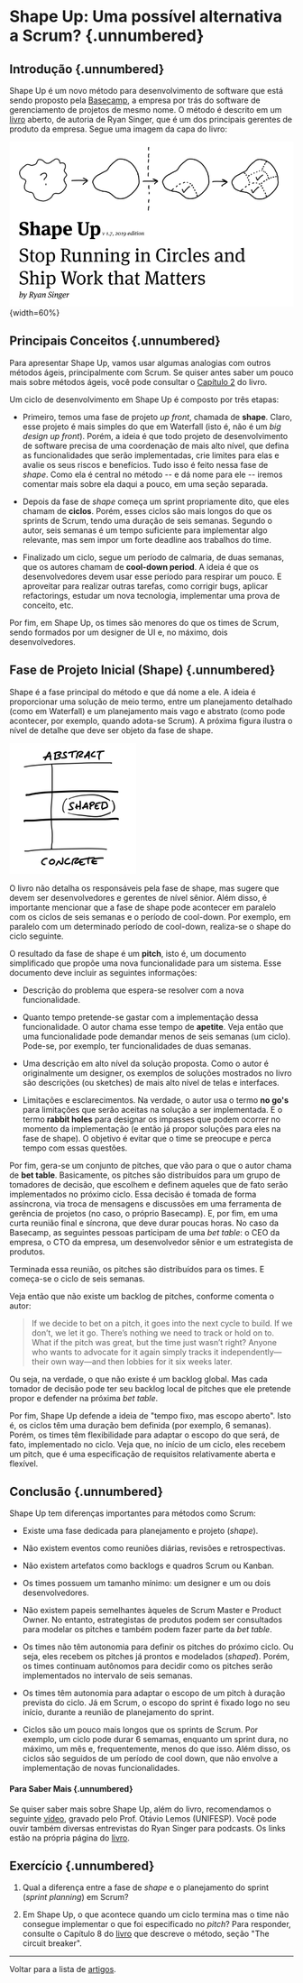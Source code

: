 
# Shape Up: Uma possível alternativa a Scrum? {.unnumbered}

## Introdução {.unnumbered}

Shape Up é um novo método para desenvolvimento de software que está
sendo proposto pela [Basecamp](https://basecamp.com/),  a empresa por
trás do software de gerenciamento de projetos de mesmo nome. O método
é descrito em um [livro](https://basecamp.com/shapeup) aberto, de
autoria de Ryan Singer, que é um dos principais gerentes de produto
da empresa. Segue uma imagem da capa do livro:

![Capa do livro](./figs/shapeup-cover.png){width=60%}

## Principais Conceitos {.unnumbered}

Para apresentar Shape Up, vamos usar algumas analogias com outros
métodos ágeis, principalmente com Scrum. Se quiser antes saber
um pouco mais sobre métodos ágeis, você pode consultar o 
[Capítulo 2](https://engsoftmoderna.info/cap2.html) do livro.

Um ciclo de desenvolvimento em Shape Up é composto por três etapas:

* Primeiro, temos uma fase de projeto *up front*, chamada de
**shape**. Claro, esse projeto é mais simples do que em Waterfall
(isto é, não é um *big design up front*). Porém, a ideia é que todo
projeto de desenvolvimento de software precisa de uma coordenação de
mais alto nível, que defina as funcionalidades que serão implementadas, crie
limites para elas e avalie os seus riscos e benefícios. Tudo isso é
feito nessa fase de *shape*. Como ela é central no método -- e dá nome
para ele -- iremos comentar mais sobre ela daqui a pouco, em uma seção
separada.

* Depois da fase de *shape* começa um sprint propriamente dito, que
eles chamam de **ciclos**. Porém, esses ciclos são mais longos do que
os sprints de Scrum, tendo uma duração de seis semanas. Segundo o
autor, seis semanas é um tempo suficiente para implementar algo
relevante, mas sem impor um forte deadline aos trabalhos do time.

* Finalizado um ciclo, segue um período de calmaria, de duas semanas,
que os autores chamam de **cool-down period**. A ideia é que os
desenvolvedores devem usar esse período para respirar um pouco. E
aproveitar para realizar outras tarefas, como corrigir bugs, aplicar
refactorings, estudar um nova tecnologia, implementar uma prova de
conceito, etc. 

Por fim, em Shape Up, os times são menores do que os times de Scrum, 
sendo formados  por um designer de UI e, no máximo, dois
desenvolvedores.


## Fase de Projeto Inicial (Shape)  {.unnumbered}

Shape é a fase principal do método e que dá nome a ele. A ideia é
proporcionar uma solução de meio termo, entre um planejamento
detalhado (como em Waterfall) e um planejamento mais vago e abstrato
(como pode acontecer, por exemplo, quando adota-se Scrum). A próxima
figura ilustra o nível de detalhe que deve ser objeto da fase de
shape.

![Fase de Shape](./figs/shapeup-fig1.png)

O livro não detalha os responsáveis pela fase de shape, mas sugere que
devem ser desenvolvedores e gerentes de nível sênior. Além disso, é
importante mencionar que a fase de shape pode acontecer em paralelo
com os ciclos de seis semanas e o período de cool-down. Por exemplo,
em paralelo com um determinado período de cool-down, realiza-se o shape
do ciclo seguinte.

O resultado da fase de shape é um **pitch**, isto é,  um documento
simplificado que propõe uma nova funcionalidade para um sistema.
Esse documento deve incluir as seguintes informações:

* Descrição do problema que espera-se resolver com a nova funcionalidade.

* Quanto tempo pretende-se gastar com a implementação dessa funcionalidade. O
autor chama esse tempo de **apetite**. Veja então que uma funcionalidade pode
demandar menos de seis semanas (um ciclo). Pode-se, por exemplo, ter
funcionalidades de duas semanas.

* Uma descrição em alto nível da solução proposta. Como o autor é 
originalmente um designer, os exemplos de soluções mostrados no livro
são descrições (ou sketches) de mais alto nível de telas e
interfaces.

* Limitações e esclarecimentos. Na verdade, o autor usa o termo **no
go's** para limitações que serão aceitas na solução a ser
implementada. E o termo **rabbit holes** para designar os 
impasses que podem ocorrer no  momento da implementação (e então já
propor soluções para eles na fase de shape). O objetivo é evitar
que o time se preocupe e perca tempo com essas questões.

Por fim, gera-se um conjunto de pitches, que vão para o que o autor
chama de **bet table**. Basicamente, os pitches são distribuídos para um
grupo de tomadores de decisão, que escolhem e definem aqueles que de
fato serão implementados no próximo ciclo. Essa decisão é tomada de
forma assíncrona, via troca de mensagens e discussões em uma ferramenta de
gerência de projetos (no caso, o próprio Basecamp). E, por fim, 
em uma curta reunião final e síncrona, que deve durar poucas horas. No caso da
Basecamp, as seguintes pessoas participam de uma *bet table*: o CEO da
empresa, o CTO da empresa, um desenvolvedor sênior e um estrategista de
produtos.

Terminada essa reunião, os pitches são distribuídos para os times. E
começa-se o ciclo de seis semanas.

Veja então que não existe um backlog de pitches, conforme comenta o 
autor:

> If we decide to bet on a pitch, it goes into the next cycle to
build. If we don’t, we let it go. There’s nothing we need to track or
hold on to. What if the pitch was great, but the time just wasn’t
right? Anyone who wants to advocate for it again simply tracks it
independently—their own way—and then lobbies for it six weeks later. 

Ou seja, na verdade, o que não existe é um backlog global. Mas
cada tomador de decisão pode ter seu backlog local de pitches 
que ele pretende propor e defender na próxima *bet table*.

Por fim, Shape Up defende a ideia de "tempo fixo, mas escopo aberto".
Isto é, os ciclos têm uma duração bem definida (por exemplo, 6 semanas).
Porém, os times têm flexibilidade para adaptar o escopo do que será,
de fato, implementado no ciclo. Veja que, no início de um ciclo, eles 
recebem um pitch, que é uma especificação de requisitos relativamente
aberta e flexível.

## Conclusão {.unnumbered}

Shape Up tem diferenças importantes para métodos como Scrum:

* Existe uma fase dedicada para planejamento e projeto (*shape*).

* Não existem eventos como reuniões diárias, revisões e retrospectivas.

* Não existem artefatos como backlogs e quadros Scrum ou Kanban.

* Os times possuem um tamanho mínimo: um designer e um ou dois
desenvolvedores.

* Não existem papeis semelhantes àqueles de Scrum Master e Product
Owner. No entanto, estrategistas de produtos podem ser consultados
para modelar os pitches e também podem fazer parte da *bet table*.

* Os times não têm autonomia para definir os pitches do próximo ciclo. 
Ou seja, eles recebem os pitches já prontos e modelados (*shaped*).
Porém, os times continuam autônomos para decidir 
como os pitches serão implementados no intervalo de seis semanas.

* Os times têm autonomia para adaptar o escopo de um pitch
à duração prevista do ciclo. Já em Scrum, o escopo do sprint é fixado
logo no seu início, durante a reunião de planejamento do sprint.

* Ciclos são um pouco mais longos que os sprints de Scrum. Por exemplo,
um ciclo pode durar 6 semamas, enquanto um sprint dura, no máximo, um
mês e, frequentemente, menos do que isso. Além disso, os ciclos são
seguidos de um período de cool down, que não envolve a implementação
de novas funcionalidades.

#### Para Saber Mais {.unnumbered}

Se quiser saber mais sobre Shape Up, além do livro, recomendamos
o seguinte [vídeo](https://youtu.be/8GyXkUc0Y4U), 
gravado pelo Prof. Otávio Lemos (UNIFESP).
Você pode ouvir também diversas entrevistas do Ryan
Singer para podcasts. Os links estão 
na própria página do [livro](https://basecamp.com/shapeup).

## Exercício {.unnumbered}

1. Qual a diferença entre a fase de *shape* e o planejamento do sprint 
(*sprint planning*) em Scrum?

2. Em Shape Up, o que acontece quando um ciclo termina mas o time não consegue implementar o que foi especificado no *pitch*? Para responder, consulte o Capítulo 8 
do [livro](https://basecamp.com/shapeup) que descreve o método, seção "The circuit breaker".

* * * 

Voltar para a lista de [artigos](./artigos.html).